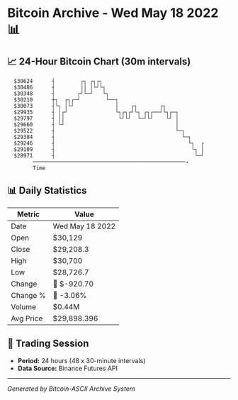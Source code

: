 # Bitcoin Archive - Wed May 18 2022 📊

## 📈 24-Hour Bitcoin Chart (30m intervals)

```
  $30624      ┤        ┌┐ ┌┐┌┐                                 
  $30486      ┤        ││ │└┘└┐                                
  $30348      ┤       ┌┘└─┘   └┐                               
  $30210      ┼┐  ┌┐┌─┘        └──┐                            
  $30073      ┤└┐ │└┘             │    ┌┐       ┌┐             
  $29935      ┤ │┌┘               └┐┌┐┌┘└┐ ┌┐┌──┘└┐┌─┐         
  $29797      ┤ ││                 └┘└┘  └─┘└┘    └┘ │         
  $29660      ┤ └┘                                   │         
  $29522      ┤                                      └─┐       
  $29384      ┤                                        └─┐     
  $29246      ┤                                          └┐  ┌ 
  $29109      ┤                                           └┐ │ 
  $28971      ┤                                            └─┘ 
        ────────────────────────────────────────────────→
        Time
```

## 📊 Daily Statistics

| Metric | Value |
|--------|-------|
| Date | Wed May 18 2022 |
| Open | $30,129 |
| Close | $29,208.3 |
| High | $30,700 |
| Low | $28,726.7 |
| Change | 🔴 $-920.70 |
| Change % | 🔴 -3.06% |
| Volume | $0.44M |
| Avg Price | $29,898.396 |

## 📅 Trading Session

- **Period:** 24 hours (48 x 30-minute intervals)
- **Data Source:** Binance Futures API

---
*Generated by Bitcoin-ASCII Archive System*

